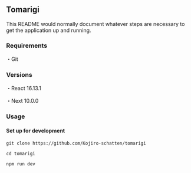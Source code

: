 ## Tomarigi
This README would normally document whatever steps are necessary to get the application up and running.

### Requirements
・Git

### Versions
・React 16.13.1

・Next  10.0.0

### Usage
#### Set up for development

```
git clone https://github.com/Kojiro-schatten/tomarigi

cd tomarigi

npm run dev
```
